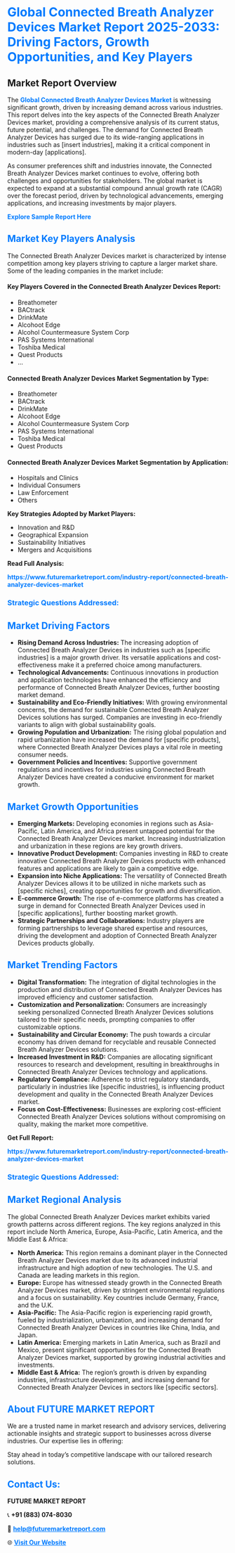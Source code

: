 <h1 style="color: #007BFF;">Global Connected Breath Analyzer Devices Market Report 2025-2033: Driving Factors, Growth Opportunities, and Key Players</h1>

<section id="overview">
<h2>Market Report Overview</h2>
<p>The <a href="https://www.futuremarketreport.com/industry-report/connected-breath-analyzer-devices-market" style="color: #007BFF; text-decoration: none;"><strong>Global Connected Breath Analyzer Devices Market</strong></a> is witnessing significant growth, driven by increasing demand across various industries. This report delves into the key aspects of the Connected Breath Analyzer Devices market, providing a comprehensive analysis of its current status, future potential, and challenges. The demand for Connected Breath Analyzer Devices has surged due to its wide-ranging applications in industries such as [insert industries], making it a critical component in modern-day [applications].</p>
<p>As consumer preferences shift and industries innovate, the Connected Breath Analyzer Devices market continues to evolve, offering both challenges and opportunities for stakeholders. The global market is expected to expand at a substantial compound annual growth rate (CAGR) over the forecast period, driven by technological advancements, emerging applications, and increasing investments by major players.</p>
</section>

<section id="overview">
<p><a href="https://www.futuremarketreport.com/request-sample/reportId=107184" style="color: #007BFF; text-decoration: none;"><strong>Explore Sample Report Here</strong></a></p>
</section>

<section id="key-players">
<h2 style="color: #007BFF;">Market Key Players Analysis</h2>
<p>The Connected Breath Analyzer Devices market is characterized by intense competition among key players striving to capture a larger market share. Some of the leading companies in the market include:</p>
<h4>Key Players Covered in the Connected Breath Analyzer Devices Report:</h4>
<ul><li>Breathometer</li><li>BACtrack</li><li>DrinkMate</li><li>Alcohoot Edge</li><li>Alcohol Countermeasure System Corp</li><li>PAS Systems International</li><li>Toshiba Medical</li><li>Quest Products</li><li>...</li></ul>
<h4>Connected Breath Analyzer Devices Market Segmentation by Type:</h4>
<ul><li>Breathometer</li><li>BACtrack</li><li>DrinkMate</li><li>Alcohoot Edge</li><li>Alcohol Countermeasure System Corp</li><li>PAS Systems International</li><li>Toshiba Medical</li><li>Quest Products</li></ul>

<h4>Connected Breath Analyzer Devices Market Segmentation by Application:</h4>
<ul><li>Hospitals and Clinics</li><li>Individual Consumers</li><li>Law Enforcement</li><li>Others</li></ul>
<p><strong>Key Strategies Adopted by Market Players:</strong></p>
<ul>
<li>Innovation and R&D</li>
<li>Geographical Expansion</li>
<li>Sustainability Initiatives</li>
<li>Mergers and Acquisitions</li>
</ul>
</section>

<section>
<p><strong>Read Full Analysis: </strong></p><a href="https://www.futuremarketreport.com/industry-report/connected-breath-analyzer-devices-market" style="color: #007BFF; text-decoration: none;"><strong>https://www.futuremarketreport.com/industry-report/connected-breath-analyzer-devices-market</strong></a>
<h3 style="color: #007BFF;">Strategic Questions Addressed:</h3>
</section>

<section id="driving-factors">
<h2 style="color: #007BFF;">Market Driving Factors</h2>
<ul>
<li><strong>Rising Demand Across Industries:</strong> The increasing adoption of Connected Breath Analyzer Devices in industries such as [specific industries] is a major growth driver. Its versatile applications and cost-effectiveness make it a preferred choice among manufacturers.</li>
<li><strong>Technological Advancements:</strong> Continuous innovations in production and application technologies have enhanced the efficiency and performance of Connected Breath Analyzer Devices, further boosting market demand.</li>
<li><strong>Sustainability and Eco-Friendly Initiatives:</strong> With growing environmental concerns, the demand for sustainable Connected Breath Analyzer Devices solutions has surged. Companies are investing in eco-friendly variants to align with global sustainability goals.</li>
<li><strong>Growing Population and Urbanization:</strong> The rising global population and rapid urbanization have increased the demand for [specific products], where Connected Breath Analyzer Devices plays a vital role in meeting consumer needs.</li>
<li><strong>Government Policies and Incentives:</strong> Supportive government regulations and incentives for industries using Connected Breath Analyzer Devices have created a conducive environment for market growth.</li>
</ul>
</section>

<section id="growth-opportunities">
<h2 style="color: #007BFF;">Market Growth Opportunities</h2>
<ul>
<li><strong>Emerging Markets:</strong> Developing economies in regions such as Asia-Pacific, Latin America, and Africa present untapped potential for the Connected Breath Analyzer Devices market. Increasing industrialization and urbanization in these regions are key growth drivers.</li>
<li><strong>Innovative Product Development:</strong> Companies investing in R&D to create innovative Connected Breath Analyzer Devices products with enhanced features and applications are likely to gain a competitive edge.</li>
<li><strong>Expansion into Niche Applications:</strong> The versatility of Connected Breath Analyzer Devices allows it to be utilized in niche markets such as [specific niches], creating opportunities for growth and diversification.</li>
<li><strong>E-commerce Growth:</strong> The rise of e-commerce platforms has created a surge in demand for Connected Breath Analyzer Devices used in [specific applications], further boosting market growth.</li>
<li><strong>Strategic Partnerships and Collaborations:</strong> Industry players are forming partnerships to leverage shared expertise and resources, driving the development and adoption of Connected Breath Analyzer Devices products globally.</li>
</ul>
</section>

<section id="trending-factors">
<h2 style="color: #007BFF;">Market Trending Factors</h2>
<ul>
<li><strong>Digital Transformation:</strong> The integration of digital technologies in the production and distribution of Connected Breath Analyzer Devices has improved efficiency and customer satisfaction.</li>
<li><strong>Customization and Personalization:</strong> Consumers are increasingly seeking personalized Connected Breath Analyzer Devices solutions tailored to their specific needs, prompting companies to offer customizable options.</li>
<li><strong>Sustainability and Circular Economy:</strong> The push towards a circular economy has driven demand for recyclable and reusable Connected Breath Analyzer Devices solutions.</li>
<li><strong>Increased Investment in R&D:</strong> Companies are allocating significant resources to research and development, resulting in breakthroughs in Connected Breath Analyzer Devices technology and applications.</li>
<li><strong>Regulatory Compliance:</strong> Adherence to strict regulatory standards, particularly in industries like [specific industries], is influencing product development and quality in the Connected Breath Analyzer Devices market.</li>
<li><strong>Focus on Cost-Effectiveness:</strong> Businesses are exploring cost-efficient Connected Breath Analyzer Devices solutions without compromising on quality, making the market more competitive.</li>
</ul>
</section>

<section>
<p><strong>Get Full Report: </strong></p><a href="https://www.futuremarketreport.com/industry-report/connected-breath-analyzer-devices-market" style="color: #007BFF; text-decoration: none;"><strong>https://www.futuremarketreport.com/industry-report/connected-breath-analyzer-devices-market</strong></a>
<h3 style="color: #007BFF;">Strategic Questions Addressed:</h3>
</section>


<section id="regional-analysis">
<h2 style="color: #007BFF;">Market Regional Analysis</h2>
<p>The global Connected Breath Analyzer Devices market exhibits varied growth patterns across different regions. The key regions analyzed in this report include North America, Europe, Asia-Pacific, Latin America, and the Middle East & Africa:</p>
<ul>
<li><strong>North America:</strong> This region remains a dominant player in the Connected Breath Analyzer Devices market due to its advanced industrial infrastructure and high adoption of new technologies. The U.S. and Canada are leading markets in this region.</li>
<li><strong>Europe:</strong> Europe has witnessed steady growth in the Connected Breath Analyzer Devices market, driven by stringent environmental regulations and a focus on sustainability. Key countries include Germany, France, and the U.K.</li>
<li><strong>Asia-Pacific:</strong> The Asia-Pacific region is experiencing rapid growth, fueled by industrialization, urbanization, and increasing demand for Connected Breath Analyzer Devices in countries like China, India, and Japan.</li>
<li><strong>Latin America:</strong> Emerging markets in Latin America, such as Brazil and Mexico, present significant opportunities for the Connected Breath Analyzer Devices market, supported by growing industrial activities and investments.</li>
<li><strong>Middle East & Africa:</strong> The region’s growth is driven by expanding industries, infrastructure development, and increasing demand for Connected Breath Analyzer Devices in sectors like [specific sectors].</li>
</ul>
</section>

<footer>
<h2 style="color: #007BFF;">About FUTURE MARKET REPORT</h2>
<p>We are a trusted name in market research and advisory services, delivering actionable insights and strategic support to businesses across diverse industries. Our expertise lies in offering:</p>

<p>Stay ahead in today’s competitive landscape with our tailored research solutions.</p>

<h2 style="color: #007BFF;">Contact Us:</h2>
<p><strong>FUTURE MARKET REPORT</strong></p>
<p>📞 <strong>+91 (883) 074-8030</strong></p>
<p>📧 <strong><a href="mailto:help@futuremarketreport.com" style="color: #007BFF;">help@futuremarketreport.com</a></strong></p>
<p>🌐 <strong><a href="https://www.futuremarketreport.com/" style="color: #007BFF;">Visit Our Website</a></strong></p>
</footer>
